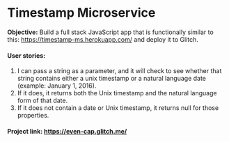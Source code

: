 # Timestamp Microservice
**Objective:** Build a full stack JavaScript app that is functionally similar to this: https://timestamp-ms.herokuapp.com/ and deploy it to Glitch.
#### User stories:
  1. I can pass a string as a parameter, and it will check to see whether that string contains either a unix timestamp or a natural language date (example: January 1, 2016).
  2. If it does, it returns both the Unix timestamp and the natural language form of that date.
  3. If it does not contain a date or Unix timestamp, it returns null for those properties.
#### Project link: https://even-cap.glitch.me/
